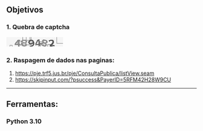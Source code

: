 ## Objetivos

### 1. Quebra de captcha
![Alt text](asserts/image.png)

### 2. Raspagem de dados nas paginas:
1. https://pje.trf5.jus.br/pje/ConsultaPublica/listView.seam
2. https://skipinput.com/?psuccess&PayerID=5RFM42H28W9CU
---
## Ferramentas:
### Python 3.10